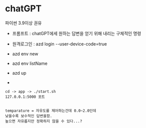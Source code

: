 # chatGPT

파이썬 3.9이상 권유


- 프롬프트 : chatGPT에세 원하는 답변을 얻기 위해 내리는 구체적인 명령

- 원격로그인 : azd login --user-device-code=true
- azd env new
- azd env listName
- azd up 
-

```
cd -> app -> ./start.sh
127.0.0.1:5000 포트


temparature = 자유도를 제어하는건데 0.0~2.0인데
낮을수록 보수적인 답변을함.
높으면 자유롭지만 정확하지 않을 수 있다...?


```
